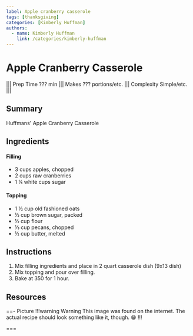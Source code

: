 ```yaml
---
label: Apple cranberry casserole
tags: [thanksgiving]
categories: [Kimberly Huffman]
authors:
  - name: Kimberly Huffman
    link: /categories/kimberly-huffman
---
```


# Apple Cranberry Casserole
<!--- ![](/static/banners/???.webp) --->

||| Prep Time
??? min
||| Makes
??? portions/etc.
||| Complexity
Simple/etc.
|||

## Summary
Huffmans' Apple Cranberry Casserole

## Ingredients
#### Filling
- 3 cups apples, chopped
- 2 cups raw cranberries
- 1 ¼ white cups sugar

#### Topping
- 1 ½ cup old fashioned oats
- ½ cup brown sugar, packed
- ½ cup flour
- ⅓ cup pecans, chopped
- ½ cup butter, melted

## Instructions
1. Mix filling ingredients and place in 2 quart casserole dish (9x13 dish)
2. Mix topping and pour over filling.
3. Bake at 350 for 1 hour.

## Resources
==- Picture
!!!warning Warning
This image was found on the internet. The actual recipe should look something like it, though. 😁
!!!
<!--- ![](/static/banners/tmp/???.webp) --->
===
